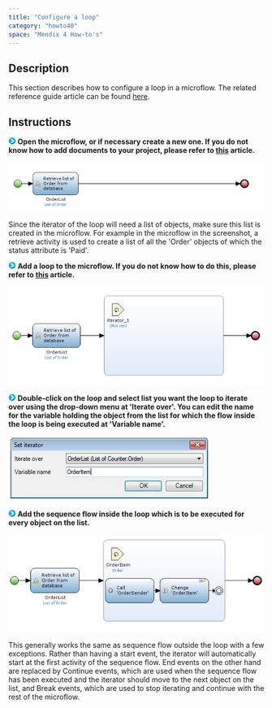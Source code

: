 ```yaml
---
title: "Configure a loop"
category: "howto40"
space: "Mendix 4 How-to's"
---
```

## Description

This section describes how to configure a loop in a microflow. The related reference guide article can be found [here](https://world.mendix.com/pages/releaseview.action?pageId=10420544).

## Instructions

![](attachments/819203/917932.png) **Open the microflow, or if necessary create a new one. If you do not know how to add documents to your project, please refer to [this](add-documents-to-a-module) article.**

![](attachments/2621608/2752844.png)

Since the iterator of the loop will need a list of objects, make sure this list is created in the microflow. For example in the microflow in the screenshot, a retrieve activity is used to create a list of all the 'Order' objects of which the status attribute is 'Paid'.

![](attachments/819203/917932.png) **Add a loop to the microflow. If you do not know how to do this, please refer to [this](add-an-activity-to-a-microflow) article.**

![](attachments/2621608/2752843.png)

![](attachments/819203/917932.png) **Double-click on the loop and select list you want the loop to iterate over using the drop-down menu at 'Iterate over'. You can edit the name for the variable holding the object from the list for which the flow inside the loop is being executed at 'Variable name'.**

![](attachments/2621608/2752846.png)

![](attachments/819203/917932.png) **Add the sequence flow inside the loop which is to be executed for every object on the list.**

![](attachments/2621608/2752849.png)

This generally works the same as sequence flow outside the loop with a few exceptions. Rather than having a start event, the iterator will automatically start at the first activity of the sequence flow. End events on the other hand are replaced by Continue events, which are used when the sequence flow has been executed and the iterator should move to the next object on the list, and Break events, which are used to stop iterating and continue with the rest of the microflow.

